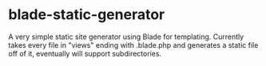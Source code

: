 blade-static-generator
======================

A very simple static site generator using Blade for templating. Currently takes every file in "views" ending with .blade.php and generates a static file off of it, eventually will support subdirectories.